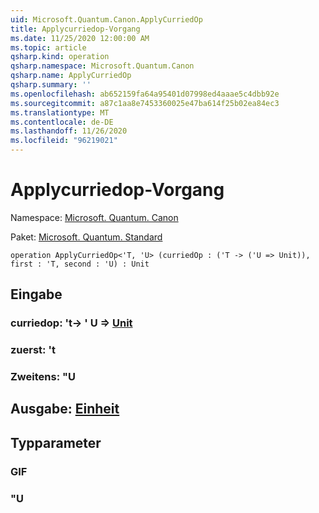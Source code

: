 ```yaml
---
uid: Microsoft.Quantum.Canon.ApplyCurriedOp
title: Applycurriedop-Vorgang
ms.date: 11/25/2020 12:00:00 AM
ms.topic: article
qsharp.kind: operation
qsharp.namespace: Microsoft.Quantum.Canon
qsharp.name: ApplyCurriedOp
qsharp.summary: ''
ms.openlocfilehash: ab652159fa64a95401d07998ed4aaae5c4dbb92e
ms.sourcegitcommit: a87c1aa8e7453360025e47ba614f25b02ea84ec3
ms.translationtype: MT
ms.contentlocale: de-DE
ms.lasthandoff: 11/26/2020
ms.locfileid: "96219021"
---
```

# <a name="applycurriedop-operation"></a>Applycurriedop-Vorgang

Namespace: [Microsoft. Quantum. Canon](xref:Microsoft.Quantum.Canon)

Paket: [Microsoft. Quantum. Standard](https://nuget.org/packages/Microsoft.Quantum.Standard)




```qsharp
operation ApplyCurriedOp<'T, 'U> (curriedOp : ('T -> ('U => Unit)), first : 'T, second : 'U) : Unit
```


## <a name="input"></a>Eingabe

### <a name="curriedop--t---u--unit"></a>curriedop: 't-> ' U => [Unit](xref:microsoft.quantum.lang-ref.unit) 




### <a name="first--t"></a>zuerst: 't




### <a name="second--u"></a>Zweitens: "U





## <a name="output--unit"></a>Ausgabe: [Einheit](xref:microsoft.quantum.lang-ref.unit)



## <a name="type-parameters"></a>Typparameter

### <a name="t"></a>GIF


### <a name="u"></a>"U

